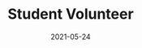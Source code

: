 ---
title: "Student Volunteer"
venue: "IEEE/ACM International Conference on Software Engineering (ICSE)"
date: 2021-05-24
location: "Online"
---